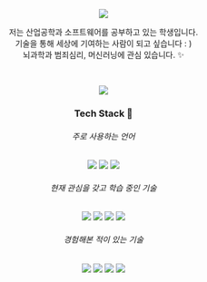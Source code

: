 <p align="center">
<img src = "https://capsule-render.vercel.app/api?text=hyenLog();&type=transparent&desc=🐰🥕🤍&descAlignY=88&descAlign=64">
</p>

<p align="center">
저는 산업공학과 소프트웨어를 공부하고 있는 학생입니다.
<br>
기술을 통해 세상에 기여하는 사람이 되고 싶습니다 : )
<br>
뇌과학과 범죄심리, 머신러닝에 관심 있습니다. ✨
</p>

<br>

<p align="center">
<img src ="http://mazassumnida.wtf/api/mini/generate_badge?boj=mymelody">
</p>


<h3 align="center"> Tech Stack 🚀 </h3>

<h6 align="center"> 주로 사용하는 언어 </h6>
<p align="center">
<img src="https://img.shields.io/badge/C++-00599C?style=flat-square&logo=C%2B%2B&logoColor=white"/> <img src="https://img.shields.io/badge/Python-3766AB?style=flat-square&logo=Python&logoColor=white"/> <img src="https://img.shields.io/badge/R-276DC3?style=flat-square&logo=R&logoColor=white"/>
</p>

<h6 align="center"> 현재 관심을 갖고 학습 중인 기술 </h6>
<p align="center">
<img src="https://img.shields.io/badge/AWS-232F3E?style=flat-square&logo=amazonAWS&logoColor=white"/> <img src="https://img.shields.io/badge/Kubernetes-326CE5?style=flat-square&logo=Kubernetes&logoColor=white"/> <img src="https://img.shields.io/badge/Dart-0175C2?style=flat-square&logo=Dart&logoColor=white"/> <img src="https://img.shields.io/badge/Flutter-02569B?style=flat-square&logo=Flutter&logoColor=white"/>
</p>

<h6 align="center"> 경험해본 적이 있는 기술 </h6>
<p align="center">
<img src="https://img.shields.io/badge/Java-007396?style=flat-square&logo=Java&logoColor=white"/> <img src="https://img.shields.io/badge/C-A8B9CC?style=flat-square&logo=C&logoColor=white"/> <img src="https://img.shields.io/badge/CSS3-1572B6?style=flat-square&logo=CSS3&logoColor=white"/> <img src="https://img.shields.io/badge/Docker-2496ED?style=flat-square&logo=Docker&logoColor=white"/> 
</p>


